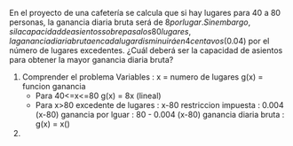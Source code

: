 En el proyecto de una cafetería se calcula que si hay lugares para 40 a 80 personas, la ganancia diaria bruta será de $8 por lugar. Sin embargo, si la capacidad de asientos sobrepasa los 80 lugares, la ganancia diaria bruta en cada lugar disminuirá en 4 centavos ($0.04) por el número de lugares excedentes. ¿Cuál deberá ser la capacidad de asientos para obtener la mayor ganancia diaria bruta?

1. Comprender el problema
	Variables : x = numero de lugares
	            g(x) = funcion ganancia
	- Para 40<=x<=80
	  g(x) = 8x (lineal)
	- Para x>80
	  excedente de lugares : x-80
	  restriccion impuesta : 0.004 (x-80)
	  ganancia por lguar : 80 - 0.004 (x-80)
	  ganancia diaria bruta : g(x) = x()
2. 
